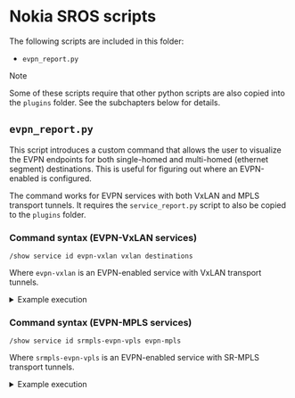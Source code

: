 # Nokia SROS scripts

The following scripts are included in this folder:
- `evpn_report.py`

> [!NOTE]
> Some of these scripts require that other python scripts are also copied into the `plugins` folder. See the subchapters below for details.

## `evpn_report.py`

This script introduces a custom command that allows the user to visualize the EVPN endpoints for both single-homed and multi-homed (ethernet segment) destinations. This is useful for figuring out where an EVPN-enabled is configured.

The command works for EVPN services with both VxLAN and MPLS transport tunnels. It requires the `service_report.py` script to also be copied to the `plugins` folder.

### Command syntax (EVPN-VxLAN services)

```
/show service id evpn-vxlan vxlan destinations
```

Where `evpn-vxlan` is an EVPN-enabled service with VxLAN transport tunnels.

<details>
    <summary>Example execution</summary>

    ```
    --{ + running }--[  ]--
    A:admin@leaf-3# /show service id evpn-vxlan vxlan destinations

    ===============================================================================
    Egress VTEP, VNI (Instance 1)
    ===============================================================================
    VTEP Address                                        Egress VNI Oper  Mcast Num
                                                                State       MACs
    -------------------------------------------------------------------------------
    10.0.0.3                                            100        Up    BUM   N/A
    10.0.0.4                                            100        Up    BUM   N/A
    -------------------------------------------------------------------------------
    Number of Egress VTEP, VNI : 2
    -------------------------------------------------------------------------------
    ===============================================================================

    ===============================================================================
    Egress VTEP, VNI (Instance 2)
    ===============================================================================
    VTEP Address                                        Egress VNI Oper  Mcast Num
                                                                State       MACs
    -------------------------------------------------------------------------------
    No Matching Entries
    ===============================================================================

    ===============================================================================
    BGP EVPN-VXLAN Ethernet Segment Dest (Instance 1)
    ===============================================================================
    Eth SegId                               Num. Macs       Last Update
    -------------------------------------------------------------------------------
    00:00:00:00:C0:FF:EE:00:00:01           100             2025-04-02 08:23:37
    -------------------------------------------------------------------------------
    Number of entries: 1
    -------------------------------------------------------------------------------
    ===============================================================================

    ===============================================================================
    BGP EVPN-VXLAN Ethernet Segment Dest (Instance 2)
    ===============================================================================
    Eth SegId                               Num. Macs       Last Update
    -------------------------------------------------------------------------------
    No Matching Entries
    ===============================================================================
    ```

</details>

### Command syntax (EVPN-MPLS services)

```
/show service id srmpls-evpn-vpls evpn-mpls
```

Where `srmpls-evpn-vpls` is an EVPN-enabled service with SR-MPLS transport tunnels.


<details>
    <summary>Example execution</summary>

    ```
    --{ + running }--[  ]--
    A:CE-SXR-1# / show service id srmpls-evpn-vpls evpn-mpls

    ===============================================================================
    BGP EVPN-MPLS Dest (Instance 1)
    ===============================================================================
    TEP Address                     Transpor:Tnl      Egr Label  Oper  Mcast  Num
                                                                State        MACs
    -------------------------------------------------------------------------------
    10.0.0.4                        sr-isis:20004     103        Up    bum    N/A
    10.0.1.3                        sr-isis:20103     524287     Up    bum    N/A
    10.0.1.3                        sr-isis:20103     524287     Up    None   10
    10.0.1.4                        sr-isis:20104     524287     Up    bum    N/A
    10.0.1.4                        sr-isis:20104     524287     Up    None   10
    -------------------------------------------------------------------------------
    Number of entries: 5
    -------------------------------------------------------------------------------
    ===============================================================================

    ===============================================================================
    BGP EVPN-MPLS Dest (Instance 2)
    ===============================================================================
    TEP Address                     Transpor:Tnl      Egr Label  Oper  Mcast  Num
                                                                State        MACs
    -------------------------------------------------------------------------------
    No Matching Entries
    ===============================================================================

    ===============================================================================
    BGP EVPN-MPLS Ethernet Segment Dest (Instance 1)
    ===============================================================================
    Eth SegId                       Num. Macs               Last Update
    -------------------------------------------------------------------------------
    00:00:00:BE:EF:00:00:00:00:03   10                      2025-04-02 08:48:34
    -------------------------------------------------------------------------------
    Number of entries: 1
    -------------------------------------------------------------------------------
    ===============================================================================

    ===============================================================================
    BGP EVPN-MPLS Ethernet Segment Dest (Instance 2)
    ===============================================================================
    Eth SegId                       Num. Macs               Last Update
    -------------------------------------------------------------------------------
    No Matching Entries
    ===============================================================================
    ```
</details>